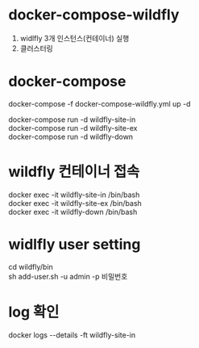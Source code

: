 # docker-compose-wildfly
1. widlfly 3개 인스턴스(컨테이너) 실행
2. 클러스터링

# docker-compose
docker-compose -f docker-compose-wildfly.yml up -d

docker-compose run -d wildfly-site-in <br>
docker-compose run -d wildfly-site-ex <br>
docker-compose run -d wildfly-down

# wildfly 컨테이너 접속
docker exec -it wildfly-site-in /bin/bash <br>
docker exec -it wildfly-site-ex /bin/bash <br>
docker exec -it wildfly-down /bin/bash

# widlfly user setting
cd wildfly/bin <br>
sh add-user.sh -u admin -p 비밀번호

# log 확인
docker logs --details -ft wildfly-site-in
